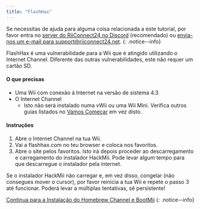 ```yaml
---
title: "FlashHax"
---
```


Se necessitas de ajuda para alguma coisa relacionada a este tutorial, por favor entra no [server do RiiConnect24 no Discord](https://discord.gg/b4Y7jfD) (recomendado) ou [envia-nos um e-mail para support@riiconnect24.net](mailto:support@riiconnect24.net).
{: .notice--info}

FlashHax é uma vulnerabilidade para a Wii que é atingido utilizando o Internet Channel. Diferente das outras vulnerabilidades, este não requer um cartão SD.

#### O que precisas

- Uma Wii com conexão à Internet na versão de sistema 4.3
- O Internet Channel
   - Isto não será instalado numa vWii ou uma Wii Mini. Verifica outros guias listados no [Vamos Começar](/get-started) em vez disto.

#### Instruções

1. Abre o Internet Channel na tua Wii.
2. Vai a flashhax.com no teu browser e coloca nos favoritos.
3. Abre o site pelos favoritos. Isto irá depois proceder ao descarregamento e carregamento do instalador HackMii. Pode levar algum tempo para que descarregue o instalador pela internet.

Se o instalador HackMii não carregar e, em vez disso, congelar (não consegues mover o cursor), por favor reinicia a tua Wii e repete o passo 3 até funcionar. Poderá levar a múltiplas tentativas, sê persistente!

[Continua para a Instalação do Homebrew Channel e BootMii](hbc)
{: .notice--info}
